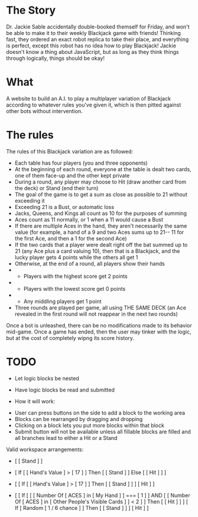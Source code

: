 # The Story
Dr. Jackie Sable accidentally double-booked themself for Friday, and won't be able to make it to their weekly Blackjack game with friends! Thinking fast, they ordered an exact robot replica to take their place, and everything is perfect, except this robot has no idea how to play Blackjack! Jackie doesn't know a thing about JavaScript, but as long as they think things through logically, things should be okay!

# What
A website to build an A.I. to play a multiplayer variation of Blackjack according to whatever rules you've given it, which is then pitted against other bots without intervention.

# The rules
The rules of this Blackjack variation are as followed:
* Each table has four players (you and three opponents)
* At the beginning of each round, everyone at the table is dealt two cards, one of them face-up and the other kept private
* During a round, any player may choose to Hit (draw another card from the deck) or Stand (end their turn)
* The goal of the game is to get a sum as close as possible to 21 without exceeding it
* Exceeding 21 is a Bust, or automatic loss
* Jacks, Queens, and Kings all count as 10 for the purposes of summing
* Aces count as 11 normally, or 1 when a 11 would cause a Bust
* If there are multiple Aces in the hand, they aren't necessarily the same value (for example, a hand of a 9 and two Aces sums up to 21-- 11 for the first Ace, and then a 1 for the second Ace)
* If the two cards that a player were dealt right off the bat summed up to 21 (any Ace plus a card valuing 10), then that is a Blackjack, and the lucky player gets 4 points while the others all get 1
* Otherwise, at the end of a round, all players show their hands
* * Players with the highest score get 2 points
* * Players with the lowest score get 0 points
* * Any middling players get 1 point
* Three rounds are played per game, all using THE SAME DECK (an Ace revealed in the first round will not reappear in the next two rounds)

Once a bot is unleashed, there can be no modifications made to its behavior mid-game. Once a game has ended, then the user may tinker with the logic, but at the cost of completely wipng its score history.

# TODO
* Let logic blocks be nested
* Have logic blocks be read and submitted

* How it will work:
- User can press buttons on the side to add a block to the working area
- Blocks can be rearranged by dragging and dropping
- Clicking on a block lets you put more blocks within that block
- Submit button will not be available unless all fillable blocks are filled and all branches lead to either a Hit or a Stand

Valid workspace arrangements:

- [ [ Stand ] ]

- [
    If
      [
        [ Hand's Value ]
        >
        [ 17 ]
      ]
    Then
      [
        [ Stand ]
      ]
    Else
      [
        [ Hit ]
      ]
  ]

- [
    [
      If
        [
          [ Hand's Value ]
          >
          [ 17 ]
        ]
      Then
        [
          [ Stand ]
        ]
    ]
    [ Hit ]
  ]

- [
    [
      If
        [
          [
            [ Number Of [ ACES ] in [ My Hand ] ]
            ===
            [ 1 ]
          ]
          AND
          [
            [ Number Of [ ACES ] in [ Other People's Visible Cards ] ]
            <
            2
          ]
        ]
      Then
        [
          [ Hit ]
        ]
    ]
    [
      If
        [
          Random [ 1 / 6 chance ]
        ]
      Then
        [
          [ Stand ]
        ]
    ]
    [ Hit ]
  ]
